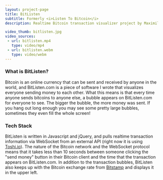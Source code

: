 ```yaml
---
layout: project-page
title: BitListen
subtitle: Formerly <i>Listen To Bitcoin</i>
description: Realtime Bitcoin transaction visualizer project by Maximillian Laumeister.

video_thumb: bitlisten.jpg
video_sources:
 - url: bitlisten.mp4
   type: video/mp4
 - url: bitlisten.webm
   type: video/webm
---
```


### What is BitListen?

Bitcoin is an online currency that can be sent and received by anyone in the world, and BitListen.com is a piece of software I wrote that visualizes everyone sending money to each other. What this means is that every time anyone sends bitcoins to anyone else, a bubble appears on BitListen.com for everyone to see. The bigger the bubble, the more money was sent. If you hang out long enough you may see some pretty large bubbles, sometimes they even fill the whole screen!

### Tech Stack

BitListen is written in Javascript and jQuery, and pulls realtime transaction information via WebSocket from an external API (right now it is using [Toshi.io](https://toshi.io/)). The nature of the Bitcoin network and the WebSocket protocol means that it takes less than 10 seconds between someone clicking the "send money" button in their Bitcoin client and the time that the transaction appears on BitListen.com. In addition to the transaction bubbles, BitListen also keeps up with the Bitcoin exchange rate from [Bitstamp](https://www.bitstamp.net/) and displays it in the upper left.

